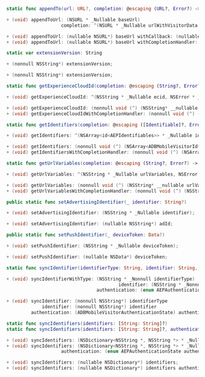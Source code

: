 <Variant platform="aep-swift" api="append-to-url" repeat="1"/>

```swift
static func appendTo(url: URL?, completion: @escaping (URL?, Error?) -> Void)
```

<Variant platform="aep-objc" api="append-to-url" repeat="1"/>

```objectivec
+ (void) appendToUrl: (NSURL * _Nullable baseUrl)
					completion: ^(NSURL * _Nullable urlWithVisitorData, NSError * _Nullable error) completion;
```

<Variant platform="acp-objc" api="append-to-url" repeat="1"/>

```objectivec
+ (void) appendToUrl: (nullable NSURL*) baseUrl withCallback: (nullable void (^) (NSURL* __nullable urlWithVisitorData)) callback;
+ (void) appendToUrl: (nullable NSURL*) baseUrl withCompletionHandler: (nullable void (^) (NSURL* __nullable urlWithVersionData, NSError* __nullable error)) completionHandler;
```

<Variant platform="aep-swift" api="extension-version" repeat="1"/>

```swift
static var extensionVersion: String
```

<Variant platform="aep-objc" api="extension-version" repeat="1"/>

```objectivec
+ (nonnull NSString*) extensionVersion;
```

<Variant platform="acp-objc" api="extension-version" repeat="1"/>

```objectivec
+ (nonnull NSString*) extensionVersion;
```

<Variant platform="aep-swift" api="get-experience-cloud-id" repeat="1"/>

```swift
static func getExperienceCloudId(completion: @escaping (String?, Error?) -> Void)
```

<Variant platform="aep-objc" api="get-experience-cloud-id" repeat="1"/>

```objectivec
+ (void) getExperienceCloudId: ^(NSString * _Nullable ecid, NSError * _Nullable error) completion;
```

<Variant platform="acp-objc" api="get-experience-cloud-id" repeat="1"/>

```objectivec
+ (void) getExperienceCloudId: (nonnull void (^) (NSString* __nullable experienceCloudId)) callback;
+ (void) getExperienceCloudIdWithCompletionHandler: (nonnull void (^) (NSString* __nullable experienceCloudId, NSError* __nullable error)) completionHandler;
```

<Variant platform="aep-swift" api="get-identifiers" repeat="1"/>

```swift
static func getIdentifiers(completion: @escaping ([Identifiable]?, Error?) -> Void)
```

<Variant platform="aep-objc" api="get-identifiers" repeat="1"/>

```objectivec
+ (void) getIdentifiers: ^(NSArray<id<AEPIdentifiables>> * _Nullable identifiers, NSError * _Nullable error) completion;
```

<Variant platform="acp-objc" api="get-identifiers" repeat="1"/>

```objectivec
+ (void) getIdentifiers: (nonnull void (^) (NSArray<ADBMobileVisitorId*>* __nullable visitorIDs)) callback;
+ (void) getIdentifiersWithCompletionHandler: (nonnull void (^) (NSArray<ACPMobileVisitorId*>* __nullable visitorIDs, NSError* __nullable error)) completionHandler;
```

<Variant platform="aep-swift" api="get-url-variables" repeat="1"/>

```swift
static func getUrlVariables(completion: @escaping (String?, Error?) -> Void)
```

<Variant platform="aep-objc" api="get-url-variables" repeat="1"/>

```objectivec
+ (void) getUrlVariables: ^(NSString * _Nullable urlVariables, NSError * _Nullable error) completion;
```

<Variant platform="acp-objc" api="get-url-variables" repeat="1"/>

```objectivec
+ (void) getUrlVariables: (nonnull void (^) (NSString* __nullable urlVariables)) callback;
+ (void) getUrlVariablesWithCompletionHandler: (nonnull void (^) (NSString* __nullable urlVariables, NSError* __nullable error)) completionHandler;
```

<Variant platform="aep-swift" api="set-advertising-identifier" repeat="1"/>

```swift
public static func setAdvertisingIdentifier(_ identifier: String?)
```

<Variant platform="aep-objc" api="set-advertising-identifier" repeat="1"/>

```objectivec
+ (void) setAdvertisingIdentifier: (NSString * _Nullable identifier);
```

<Variant platform="acp-objc" api="set-advertising-identifier" repeat="1"/>

```objectivec
+ (void) setAdvertisingIdentifier: (nullable NSString*) adId;
```

<Variant platform="aep-swift" api="set-push-identifier" repeat="1"/>

```swift
public static func setPushIdentifier(_ deviceToken: Data?)
```

<Variant platform="aep-objc" api="set-push-identifier" repeat="1"/>

```objectivec
+ (void) setPushIdentifier: (NSString * _Nullable deviceToken);
```

<Variant platform="acp-objc" api="set-push-identifier" repeat="1"/>

```objectivec
+ (void) setPushIdentifier: (nullable NSData*) deviceToken;
```

<Variant platform="aep-swift" api="sync-identifier" repeat="1"/>

```swift
static func syncIdentifier(identifierType: String, identifier: String, authenticationState: MobileVisitorAuthenticationState)
```

<Variant platform="aep-objc" api="sync-identifier" repeat="1"/>

```objectivec
+ (void) syncIdentifierWithType: (NSString * _Nonnull identifierType)
										 identifier: (NSString * _Nonnull identifier)
								 authentication: (enum AEPAuthenticationState authenticationState);
```

<Variant platform="acp-objc" api="sync-identifier" repeat="1"/>

```objectivec
+ (void) syncIdentifier: (nonnull NSString*) identifierType             
             identifier: (nonnull NSString*) identifier
         authentication: (ADBMobileVisitorAuthenticationState) authenticationState;
```

<Variant platform="aep-swift" api="sync-identifiers" repeat="1"/>

```swift
static func syncIdentifiers(identifiers: [String: String]?)
static func syncIdentifiers(identifiers: [String: String]?, authenticationState: MobileVisitorAuthenticationState)
```

<Variant platform="aep-objc" api="sync-identifiers" repeat="1"/>

```objectivec
+ (void) syncIdentifiers: (NSDictionary<NSString *, NSString *> * _Nullable identifiers);
+ (void) syncIdentifiers: (NSDictionary<NSString *, NSString *> * _Nullable identifiers)
					authentication: (enum AEPAuthenticationState authenticationState);
```

<Variant platform="acp-objc" api="sync-identifiers" repeat="1"/>

```objectivec
+ (void) syncIdentifiers: (nullable NSDictionary*) identifiers;
+ (void) syncIdentifiers: (nullable NSDictionary*) identifiers authentication: (ACPMobileVisitorAuthenticationState) authenticationState;
```